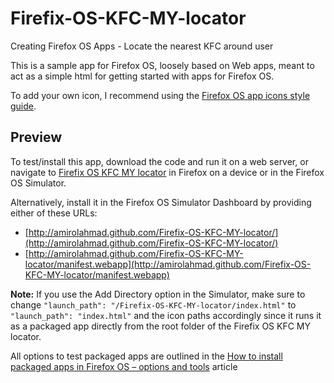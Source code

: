 Firefix-OS-KFC-MY-locator
=========================

Creating Firefox OS Apps - Locate the nearest KFC around user

This is a sample app for Firefox OS, loosely based on Web apps, meant to act as a simple html for getting started with apps for Firefox OS.

To add your own icon, I recommend using the [Firefox OS app icons style guide](http://www.mozilla.org/en-US/styleguide/products/firefoxos/icons/).


## Preview

To test/install this app, download the code and run it on a web server, or navigate to [Firefix OS KFC MY locator](http://amirolahmad.github.com/Firefix-OS-KFC-MY-locator/) in Firefox on a device or in the Firefox OS Simulator. 

Alternatively, install it in the Firefox OS Simulator Dashboard by providing either of these URLs:

* [http://amirolahmad.github.com/Firefix-OS-KFC-MY-locator/](http://amirolahmad.github.com/Firefix-OS-KFC-MY-locator/)
* [http://amirolahmad.github.com/Firefix-OS-KFC-MY-locator/manifest.webapp](http://amirolahmad.github.com/Firefix-OS-KFC-MY-locator/manifest.webapp)

**Note:** If you use the Add Directory option in the Simulator, make sure to change `"launch_path": "/Firefix-OS-KFC-MY-locator/index.html"` to `"launch_path": "index.html"` and the icon paths accordingly since it runs it as a packaged app directly from the root folder of the Firefix OS KFC MY locator.

All options to test packaged apps are outlined in the [How to install packaged apps in Firefox OS – options and tools](https://hacks.mozilla.org/2013/03/how-to-install-packaged-apps-in-firefox-os-options-and-tools/) article